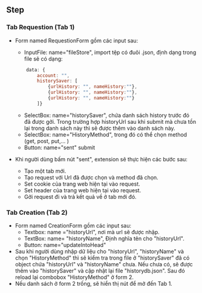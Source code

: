 ## Step


### Tab Requestion (Tab 1)

*   Form named RequestionForm gồm các input sau:
    *   InputFile: name="fileStore", import tệp có đuôi .json, định dạng trong file sẽ có dạng:
    ```javascript
        data: {
            account: "",
            historySaver: [
                {urlHistory: "", nameHistory:""},
                {urlHistory: "", nameHistory:""},
                {urlHistory: "", nameHistory:""}
            ]}
    ```

     
    *   SelectBox: name="historySaver", chứa danh sách history trước đó đã được gởi. Trong trường hợp historyUrl sau khi submit mà chưa tồn lại trong danh sách này thì sẽ được thêm vào danh sách này.
    *   SelectBox: name="HistoryMethod", trong đó có thể chọn method (get, post, put,... )
    *   Button: name="sent" submit
*   Khi người dùng bấm nút "sent", extension sẽ thực hiện các bước sau:
    *   Tạo một tab mới.
    *   Tạo request với Url đã được chọn và method đã chọn.
    *   Set cookie của trang web hiện tại vào request.
    *   Set header của trang web hiện tại vào request.
    *   Gởi request đi và trả kết quả về ở tab mới đó.

### Tab Creation (Tab 2)

*   Form named CreationForm gồm các input sau:
    *   Textbox: name ="historyUrl", nơi mà url sẽ được nhập.
    *   TextBox: name= "historyName", Định nghĩa tên cho "historyUrl".
    *   Button: name="updateIntoHead"
*   Sau khi người dùng nhập dữ liệu cho "historyUrl", "historyName" và chọn "HistoryMethod" thì sẽ kiểm tra trong file ở "historySaver" đã có object chứa "historyUrl" và "historyName" chưa. Nếu chưa có, sẽ được thêm vào "historySaver" và cập nhật lại file "historydb.json". Sau đó reload lại combobox "HistoryMethod" ở form 2.
*   Nếu danh sách ở form 2 trống, sẽ hiển thị nút để mở đến Tab 1.

